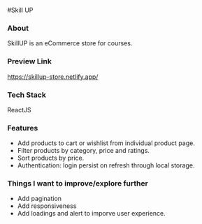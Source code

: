 #Skill UP

### About
SkillUP is an eCommerce store for courses.

### Preview Link 
https://skillup-store.netlify.app/

### Tech Stack
ReactJS

### Features
- Add products to cart or wishlist from individual product page.
- Filter products by category, price and ratings.
- Sort products by price.
- Authentication: login persist on refresh through local storage.

### Things I want to improve/explore further
- Add pagination
- Add responsiveness
- Add loadings and alert to imporve user experience.
